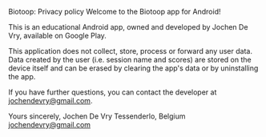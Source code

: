 Biotoop: Privacy policy
Welcome to the Biotoop app for Android!

This is an educational Android app, owned and developed by Jochen De Vry, available on Google Play.

This application does not collect, store, process or forward any user data. Data created by the user (i.e. session name and scores) are stored on the device itself and can be erased by clearing the app's data or by uninstalling the app.

If you have further questions, you can contact the developer at jochendevry@gmail.com.

Yours sincerely,
Jochen De Vry
Tessenderlo, Belgium
jochendevry@gmail.com